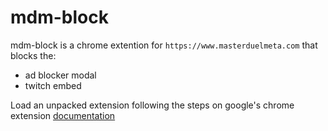 # mdm-block

mdm-block is a chrome extention for `https://www.masterduelmeta.com` that blocks the:

- ad blocker modal
- twitch embed

Load an unpacked extension following the steps on google's chrome extension [documentation](https://developer.chrome.com/docs/extensions/mv3/getstarted/development-basics/#load-unpacked)
